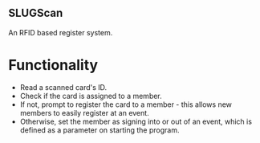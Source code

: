 ## SLUGScan

An RFID based register system.

# Functionality

- Read a scanned card's ID.
- Check if the card is assigned to a member.
- If not, prompt to register the card to a member - this allows new members to easily register at an event.
- Otherwise, set the member as signing into or out of an event, which is defined as a parameter on starting the program.


